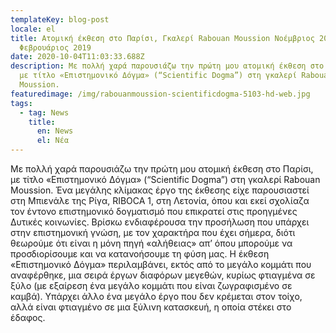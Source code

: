 ```yaml
---
templateKey: blog-post
locale: el
title: Ατομική έκθεση στο Παρίσι, Γκαλερί Rabouan Moussion Νοέμβριος 2018 -
  Φεβρουάριος 2019
date: 2020-10-04T11:03:33.688Z
description: Με πολλή χαρά παρουσιάζω την πρώτη μου ατομική έκθεση στο Παρίσι,
  με τίτλο «Επιστημονικό Δόγμα» (“Scientific Dogma”) στη γκαλερί Rabouan
  Moussion.
featuredimage: /img/rabouanmoussion-scientificdogma-5103-hd-web.jpg
tags:
  - tag: News
    title:
      en: News
      el: Νέα
---
```

Με πολλή χαρά παρουσιάζω την πρώτη μου ατομική έκθεση στο Παρίσι, με τίτλο «Επιστημονικό Δόγμα» (“Scientific Dogma”) στη γκαλερί Rabouan Moussion. Ένα μεγάλης κλίμακας έργο της έκθεσης είχε παρουσιαστεί στη Μπιενάλε της Ρίγα, RIBOCA 1, στη Λετονία, όπου και εκεί σχολίαζα τον έντονο επιστημονικό δογματισμό που επικρατεί στις προηγμένες Δυτικές κοινωνίες. Βρίσκω ενδιαφέρουσα την προσήλωση που υπάρχει στην επιστημονική γνώση, με τον χαρακτήρα που έχει σήμερα, διότι θεωρούμε ότι είναι η μόνη πηγή «αλήθειας» απ’ όπου μπορούμε να προσδιορίσουμε και να κατανοήσουμε τη φύση μας. Η έκθεση «Επιστημονικό Δόγμα» περιλαμβάνει, εκτός από το μεγάλο κομμάτι που αναφέρθηκε, μια σειρά έργων διαφόρων μεγεθών, κυρίως φτιαγμένα σε ξύλο (με εξαίρεση ένα μεγάλο κομμάτι που είναι ζωγραφισμένο σε καμβά). Υπάρχει άλλο ένα μεγάλο έργο που δεν κρέμεται στον τοίχο, αλλά είναι φτιαγμένο σε μια ξύλινη κατασκευή, η οποία στέκει στο έδαφος.